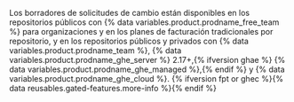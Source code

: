 Los borradores de solicitudes de cambio están disponibles en los repositorios públicos con {% data variables.product.prodname_free_team %} para organizaciones y en los planes de facturación tradicionales por repositorio, y en los repositorios públicos y privados con {% data variables.product.prodname_team %}, {% data variables.product.prodname_ghe_server %} 2.17+,{% ifversion ghae %} {% data variables.product.prodname_ghe_managed %},{% endif %} y {% data variables.product.prodname_ghe_cloud %}. {% ifversion fpt or ghec %}{% data reusables.gated-features.more-info %}{% endif %}
